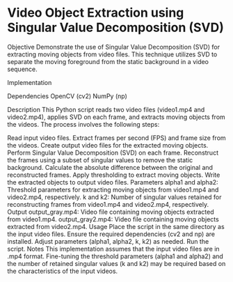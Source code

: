 # Video Object Extraction using Singular Value Decomposition (SVD)

Objective
Demonstrate the use of Singular Value Decomposition (SVD) for extracting moving objects from video files. This technique utilizes SVD to separate the moving foreground from the static background in a video sequence.

Implementation

Dependencies
OpenCV (cv2)
NumPy (np)

Description
This Python script reads two video files (video1.mp4 and video2.mp4), applies SVD on each frame, and extracts moving objects from the videos. The process involves the following steps:

Read input video files.
Extract frames per second (FPS) and frame size from the videos.
Create output video files for the extracted moving objects.
Perform Singular Value Decomposition (SVD) on each frame.
Reconstruct the frames using a subset of singular values to remove the static background.
Calculate the absolute difference between the original and reconstructed frames.
Apply thresholding to extract moving objects.
Write the extracted objects to output video files.
Parameters
alpha1 and alpha2: Threshold parameters for extracting moving objects from video1.mp4 and video2.mp4, respectively.
k and k2: Number of singular values retained for reconstructing frames from video1.mp4 and video2.mp4, respectively.
Output
output_gray.mp4: Video file containing moving objects extracted from video1.mp4.
output_gray2.mp4: Video file containing moving objects extracted from video2.mp4.
Usage
Place the script in the same directory as the input video files.
Ensure the required dependencies (cv2 and np) are installed.
Adjust parameters (alpha1, alpha2, k, k2) as needed.
Run the script.
Notes
This implementation assumes that the input video files are in .mp4 format.
Fine-tuning the threshold parameters (alpha1 and alpha2) and the number of retained singular values (k and k2) may be required based on the characteristics of the input videos.
